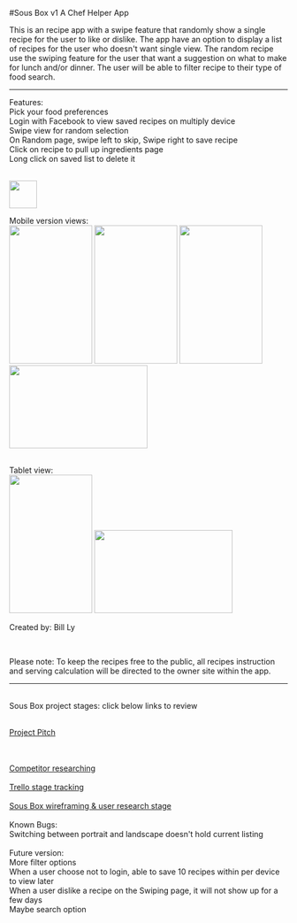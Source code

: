 
#Sous Box v1
A Chef Helper App

<html>
<body>
This is an recipe app with a swipe feature that randomly show a single recipe for the user to like or dislike. The app have an option to display a list of recipes for the user who doesn't want single view. The random recipe use the swiping feature for the user that want a suggestion on what to make for lunch and/or dinner. The user will be able to filter recipe to their type of food search. <br>

----------------------

<p>Features:
<br>Pick your food preferences
<br>Login with Facebook to view saved recipes on multiply device
<br>Swipe view for random selection
<br>On Random page, swipe left to skip, Swipe right to save recipe
<br>Click on recipe to pull up ingredients page
<br>Long click on saved list to delete it
</p>

<br>

<img src="http://i.imgur.com/zS0EhJt.png" width = "50" height = "50">

Mobile version views:<br>
<img src="http://i.imgur.com/2DDAcKn.png" width = "150" height = "250">
<img src="http://i.imgur.com/oeOCgiA.png" width = "150" height = "250">
<img src="http://i.imgur.com/BxVExjw.png" width = "150" height = "250">
<br>
<img src="http://i.imgur.com/2xCdN23.png" width = "250" height = "150">

<br>
Tablet view: <br>
<img src="http://i.imgur.com/DgRTBz9.png" width = "150" height = "250">
<img src="http://i.imgur.com/0usWFBn.png" width = "250" height = "150">





<p>Created by: Bill Ly</p>


<br>
<p>Please note: To keep the recipes free to the public, all recipes instruction and serving calculation will be directed to the owner site within the app.</p>

--------------------


<p><br>Sous Box project stages: click below links to review

<br><a href="https://docs.google.com/presentation/d/1d0dcEwVKZtWBgvWDpobEzUZR3IcQhtQZkxdBKdjRh-4/edit?usp=sharing">Project Pitch </a>

<br>
<br><a href="https://docs.google.com/presentation/d/1ayZjlxHYbrKt5dIH-Dw30SM1ckDEAWvKtzT3d2OUjSk/edit?usp=sharing">Competitor researching </a>

<br>
<br><a href="https://trello.com/b/bjRRTK4C/sousbox">Trello stage tracking</a>

<br>
<br><a href="https://docs.google.com/presentation/d/17146M4sX-xz37g7TQzxHtGy2j6Oc0xyAs6khqwGMrs8/edit?usp=sharing">Sous Box wireframing & user research stage</a>

<br>
<br>
Known Bugs:
<br>Switching between portrait and landscape doesn't hold current listing

<br>
<br>Future version: 
<br> More filter options
<br> When a user choose not to login, able to save 10 recipes within per device to view later
<br> When a user dislike a recipe on the Swiping page, it will not show up for a few days
<br> Maybe search option

</p>




</body>
</html>
